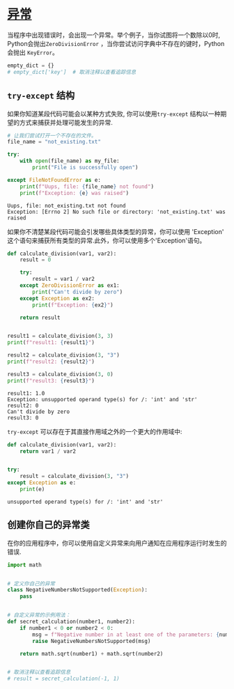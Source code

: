 
# [异常](https://docs.python.org/3/library/exceptions.html#concrete-exceptions)
当程序中出现错误时，会出现一个异常。举个例子，当你试图将一个数除以0时, Python会抛出`ZeroDivisionError` ，当你尝试访问字典中不存在的键时，Python会抛出  `KeyError`。




```python
empty_dict = {}
# empty_dict['key']  # 取消注释以查看追踪信息
```

## `try-except` 结构 
如果你知道某段代码可能会以某种方式失败, 你可以使用`try-except` 结构以一种期望的方式来捕获并处理可能发生的异常.


```python
# 让我们尝试打开一个不存在的文件。
file_name = "not_existing.txt"

try:
    with open(file_name) as my_file:
        print("File is successfully open")

except FileNotFoundError as e:
    print(f"Uups, file: {file_name} not found")
    print(f"Exception: {e} was raised")
```

    Uups, file: not_existing.txt not found
    Exception: [Errno 2] No such file or directory: 'not_existing.txt' was raised
    

如果你不清楚某段代码可能会引发哪些具体类型的异常，你可以使用 'Exception' 这个语句来捕获所有类型的异常.此外，你可以使用多个'Exception'语句。


```python
def calculate_division(var1, var2):
    result = 0

    try:
        result = var1 / var2
    except ZeroDivisionError as ex1:
        print("Can't divide by zero")
    except Exception as ex2:
        print(f"Exception: {ex2}")

    return result


result1 = calculate_division(3, 3)
print(f"result1: {result1}")

result2 = calculate_division(3, "3")
print(f"result2: {result2}")

result3 = calculate_division(3, 0)
print(f"result3: {result3}")
```

    result1: 1.0
    Exception: unsupported operand type(s) for /: 'int' and 'str'
    result2: 0
    Can't divide by zero
    result3: 0
    

`try-except` 可以存在于其直接作用域之外的一个更大的作用域中:


```python
def calculate_division(var1, var2):
    return var1 / var2


try:
    result = calculate_division(3, "3")
except Exception as e:
    print(e)
```

    unsupported operand type(s) for /: 'int' and 'str'
    

## 创建你自己的异常类 
在你的应用程序中，你可以使用自定义异常来向用户通知在应用程序运行时发生的错误.  


```python
import math


# 定义你自己的异常
class NegativeNumbersNotSupported(Exception):
    pass


# 自定义异常的示例用法：
def secret_calculation(number1, number2):
    if number1 < 0 or number2 < 0:
        msg = f"Negative number in at least one of the parameters: {number1}, {number2}"
        raise NegativeNumbersNotSupported(msg)

    return math.sqrt(number1) + math.sqrt(number2)


# 取消注释以查看追踪信息
# result = secret_calculation(-1, 1)
```
